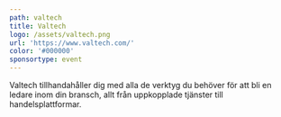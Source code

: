 ```yaml
---
path: valtech
title: Valtech
logo: /assets/valtech.png
url: 'https://www.valtech.com/'
color: '#000000'
sponsortype: event
---
```

Valtech tillhandahåller dig med alla de verktyg du behöver för att bli en ledare inom din bransch, allt från uppkopplade tjänster till handelsplattformar.
